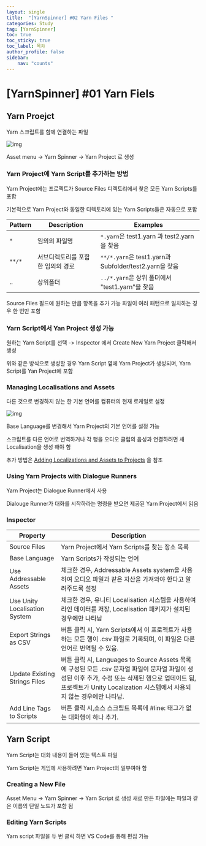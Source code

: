```yaml
---
layout: single
title:  "[YarnSpinner] #02 Yarn Files "
categories: Study
tag: [YarnSpinner]
toc: true 
toc_sticky: true 
toc_label: 목차    
author_profile: false
sidebar:
    nav: "counts"
---
```

# [YarnSpinner] #01 Yarn Fiels
## Yarn Proejct
Yarn 스크립트를 함께 연결하는 파일

![img](https://307131674-files.gitbook.io/~/files/v0/b/gitbook-x-prod.appspot.com/o/spaces%2F-MUzduXovTOfMmBpZ0Wi%2Fuploads%2Fgit-blob-5d3ace6ce661f4b86c3e2ce02840b9dfef042680%2Fyarn-project-inspector.png?alt=media)

Asset menu -> Yarn Spinner -> Yarn Project 로 생성



### Yarn Project에 Yarn Script를 추가하는 방법

Yarn Project에는 프로젝트가 Source Files 디렉토리에서 찾은 모든 Yarn Scripts를 포함

기본적으로 Yarn Project와 동일한 디렉토리에 있는 Yarn Scripts들은 자동으로 포함 

|Pattern|Description|Examples|
|---|----|-----|
|```*```|임의의 파일명|```*.yarn```은 test1.yarn 과 test2.yarn을 찾음 |
|```**/*```|서브디렉토리를 포함한 임의의 경로|```**/*.yarn```은 test1.yarn과 Subfolder/test2.yarn을 찾음|
|..|상위폴더|```../*.yarn```은 상위 폴더에서 "test1.yarn"을 찾음|

Source Files 필드에 원하는 만큼 항목을 추가 가능
파일이 여러 패턴으로 일치하는 경우 한 번만 포함 



### Yarn Script에서 Yan Project 생성 가능
원하는 Yarn Script를 선택 -> Inspector 에서 Create New Yarn Project 클릭해서 생성

위와 같은 방식으로 생성할 경우 Yarn Script 옆에 Yarn Project가 생성되며, Yarn Script를 Yan Project에 포함



### Managing Localisations and Assets
다른 것으로 변경하지 않는 한 기본 언어를 컴퓨터의 현재 로케일로 설정

![img](https://307131674-files.gitbook.io/~/files/v0/b/gitbook-x-prod.appspot.com/o/spaces%2F-MUzduXovTOfMmBpZ0Wi%2Fuploads%2Fgit-blob-909d5d0f204159e08d1cec08a47062844722d413%2Fdefault-language.png?alt=media&token=489ea7ca-bc41-4e22-b956-e07080f21ea0)

Base Language를 변경해서 Yarn Project의 기본 언어를 설정 가능

스크립트를 다른 언어로 번역하거나  각 행을 오디오 클립의 음성과 연결하려면 새 Localisation을 생성 해야 함 

추가 방법은 [Adding Localizations and Assets to Projects](https://docs.yarnspinner.dev/using-yarnspinner-with-unity/assets-and-localization) 을 참조 



### Using Yarn Projects with Dialogue Runners

Yarn Project는 Dialogue Runner에서 사용

Dialouge Runner가 대화를 시작하라는 명령을 받으면 제공된 Yarn Project에서 읽음



### Inspector
|Property|Description|
|---|---------|
|Source Files|Yarn Project에서 Yarn Scripts를 찾는 장소 목록|
|Base Language|Yarn Scripts가 작성되는 언어|
|Use Addressable Assets|체크한 경우, Addressable Assets system을 사용하여 오디오 파일과 같은 자산을 가져와야 한다고 알려주도록 설정|
|Use Unity Localisation System|체크한 경우, 유니티 Localisation 시스템을 사용하여 라인 데이터를 저장, Localisation 패키지가 설치된 경우에만 나타남|
|Export Strings as CSV|버튼 클릭 시, Yarn Scripts에서 이 프로젝트가 사용하는 모든 행이 .csv 파일로 기록되며, 이 파일은 다른 언어로 번역될 수 있음. |
|Update Existing Strings Files|버튼 클릭 시, Languages to Source Assets 목록에 구성된 모든 .csv 문자열 파일이 문자열 파일이 생성된 이후 추가, 수정 또는 삭제된 행으로 업데이트 됨,프로젝트가 Unity Localization 시스템에서 사용되지 않는 경우에만 나타남.|
|Add Line Tags to Scripts|버튼 클릭 시,소스 스크립트 목록에 #line: 태그가 없는 대화행이 하나 추가.|



## Yarn Script
Yarn Script는 대화 내용이 들어 있는 텍스트 파일

Yarn Script는 게임에 사용하려면 Yarn Project의 일부여야 함

### Creating a New File
Asset Menu -> Yarn Spinner -> Yarn Script 로 생성
새로 만든 파일에는 파일과 같은 이름의 단일 노드가 포함 됨

### Editing Yarn Scripts
Yarn script 파일을 두 번 클릭 하면 VS Code를 통해 편집 가능
